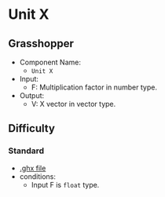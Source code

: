 # Unit X

## Grasshopper

- Component Name:
    - `Unit X`
- Input:
    - F: Multiplication factor in number type.
- Output:
    - V: X vector in vector type.

## Difficulty

### Standard

- [.ghx file](../../problems/unit_x_standard.ghx)
- conditions:
    - Input F is `float` type.
